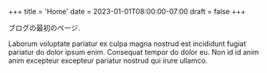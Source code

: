 +++
title = 'Home'
date = 2023-01-01T08:00:00-07:00
draft = false
+++

ブログの最初のページ.

Laborum voluptate pariatur ex culpa magna nostrud est incididunt fugiat
pariatur do dolor ipsum enim. Consequat tempor do dolor eu. Non id id anim anim
excepteur excepteur pariatur nostrud qui irure ullamco.
